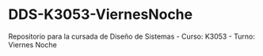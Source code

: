 # DDS-K3053-ViernesNoche
Repositorio para la cursada de Diseño de Sistemas - Curso: K3053 - Turno: Viernes Noche
